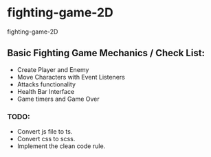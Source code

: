 # fighting-game-2D
fighting-game-2D

## Basic Fighting Game Mechanics / Check List:
- Create Player and Enemy
- Move Characters with Event Listeners
- Attacks functionality
- Health Bar Interface
- Game timers and Game Over


### TODO:
- Convert js file to ts.
- Convert css to scss.
- Implement the clean code rule.